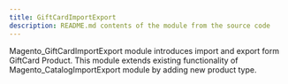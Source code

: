 ```yaml
---
title: GiftCardImportExport
description: README.md contents of the module from the source code
---
```


Magento_GiftCardImportExport module introduces import and export form GiftCard Product.
This module extends existing functionality of Magento_CatalogImportExport module by adding new product type.
